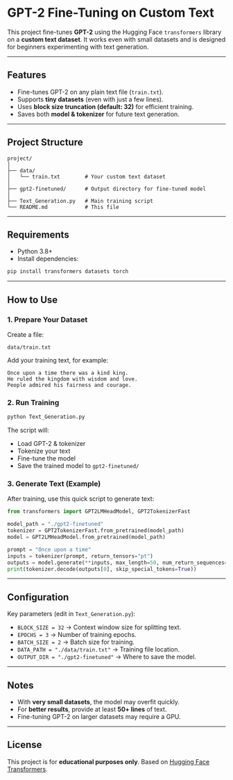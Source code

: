 # GPT-2 Fine-Tuning on Custom Text

This project fine-tunes **GPT-2** using the Hugging Face `transformers` library on a **custom text dataset**. It works even with small datasets and is designed for beginners experimenting with text generation.

---

## Features
- Fine-tunes GPT-2 on any plain text file (`train.txt`).
- Supports **tiny datasets** (even with just a few lines).
- Uses **block size truncation (default: 32)** for efficient training.
- Saves both **model & tokenizer** for future text generation.

---

## Project Structure
```
project/
│
├── data/
│   └── train.txt        # Your custom text dataset
│
├── gpt2-finetuned/      # Output directory for fine-tuned model
│
├── Text_Generation.py   # Main training script
└── README.md            # This file
```

---

## Requirements
- Python 3.8+
- Install dependencies:
```bash
pip install transformers datasets torch
```

---

## How to Use

### 1. Prepare Your Dataset
Create a file:
```
data/train.txt
```
Add your training text, for example:
```
Once upon a time there was a kind king.
He ruled the kingdom with wisdom and love.
People admired his fairness and courage.
```

### 2. Run Training
```bash
python Text_Generation.py
```

The script will:
- Load GPT-2 & tokenizer
- Tokenize your text
- Fine-tune the model
- Save the trained model to `gpt2-finetuned/`

### 3. Generate Text (Example)
After training, use this quick script to generate text:
```python
from transformers import GPT2LMHeadModel, GPT2TokenizerFast

model_path = "./gpt2-finetuned"
tokenizer = GPT2TokenizerFast.from_pretrained(model_path)
model = GPT2LMHeadModel.from_pretrained(model_path)

prompt = "Once upon a time"
inputs = tokenizer(prompt, return_tensors="pt")
outputs = model.generate(**inputs, max_length=50, num_return_sequences=1)
print(tokenizer.decode(outputs[0], skip_special_tokens=True))
```

---

## Configuration
Key parameters (edit in `Text_Generation.py`):
- `BLOCK_SIZE = 32` → Context window size for splitting text.
- `EPOCHS = 3` → Number of training epochs.
- `BATCH_SIZE = 2` → Batch size for training.
- `DATA_PATH = "./data/train.txt"` → Training file location.
- `OUTPUT_DIR = "./gpt2-finetuned"` → Where to save the model.

---

## Notes
- With **very small datasets**, the model may overfit quickly.
- For **better results**, provide at least **50+ lines** of text.
- Fine-tuning GPT-2 on larger datasets may require a GPU.

---

## License
This project is for **educational purposes only**. Based on [Hugging Face Transformers](https://github.com/huggingface/transformers).
